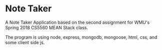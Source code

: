 # Note Taker

A Note Taker Application based on the second assignment for WMU's Spring 2018 CS5560 MEAN Stack class.

The program is using node, express, mongodb, mongoose, html, css, and some client side js.
